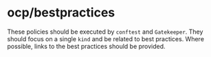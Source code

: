# ocp/bestpractices
These policies should be executed by `conftest` and `Gatekeeper`. They should focus on a single `kind` and be related to
best practices. Where possible, links to the best practices should be provided.
